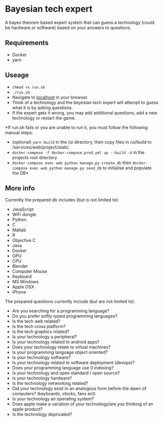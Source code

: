 # Bayesian tech expert
A bayes theorem based expert system that can guess a technology (could be hardware or software) based on your answers to questions.

## Requirements
- Docker
- yarn

## Useage
- `chmod +x run.sh`
- `./run.sh`
- Navigate to [localhost](http://localhost) in your browser.
- Think of a technology and the beyesian tech expert will attempt to guess what it is by asking questions.
- If the expert gets it wrong, you may add additional questions, add a new technology or restart the game.

*If run.sh fails or you are unable to run it, you must follow the following manual steps:
- (optional) `yarn build` in the /ui directory, then copy files in /ui/build to /services/web/project/static
- `docker-compose -f docker-compose.prod.yml up --build -d` in the projects root directory
- `docker-compose exec web python manage.py create_db` then `docker-compose exec web python manage.py seed_db` to initialise and populate the DB*

## More info

Currently the prepared db includes (but is not limited to):
- JavaScript
- WiFi dongle
- Python
- C
- Matlab
- R
- Objective C
- Java
- Docker
- GPU
- CPU
- Blender
- Computer Mouse
- Keyboard
- MS Windows
- Apple OSX
- iPhone

The prepared questions currently include (but are not limited to):
- Are you searching for a programming language?
- Do you prefer softly typed programming languages?
- Is the tech web related?
- Is the tech cross platform?
- Is the tech graphics related?
- Is your technology a peripheral?
- Is your technology related to android apps?
- Does your technology relate to virtual machines?
- Is your programming language object oriented?
- Is your technology software?
- Is your technology related to software deployment (devops)?
- Does your programming language use 0 indexing?
- Is your technology and open standard / open source?
- Is your technology hardware?
- Is the technology networking related?
- Did your technology exist in an analogous form before the dawn of computers? (keyboards, clocks, fans ect)
- Is your technology an operating system?
- Does apple make a variation of your technology/are you thinking of an apple product?
- Is the technology depricated?